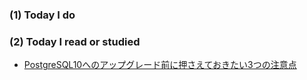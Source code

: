 ### (1) Today I do

### (2) Today I read or studied

- [PostgreSQL10へのアップグレード前に押さえておきたい3つの注意点](https://www.ashisuto.co.jp/db_blog/article/201712-postgresql10-upgrade.html)

